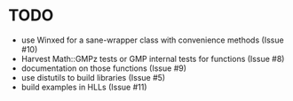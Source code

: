 TODO
====

* use Winxed for a sane-wrapper class with convenience methods (Issue #10)
* Harvest Math::GMPz tests or GMP internal tests for functions (Issue #8) 
* documentation on those functions (Issue #9)
* use distutils to build libraries (Issue #5)
* build examples in HLLs (Issue #11)
